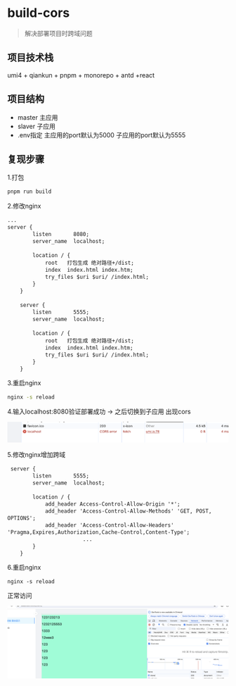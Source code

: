 # build-cors

> 解决部署项目时跨域问题

## 项目技术栈
umi4 + qiankun + pnpm + monorepo + antd +react 

## 项目结构
- master 主应用
- slaver 子应用
- .env指定 主应用的port默认为5000 子应用的port默认为5555

## 复现步骤

1.打包

```bash
pnpm run build
```

2.修改nginx

```ngnix
...
server {
        listen       8080;
        server_name  localhost;

        location / {
            root   打包生成 绝对路径+/dist;
            index  index.html index.htm;
            try_files $uri $uri/ /index.html;
        }
    }

    server {
        listen       5555;
        server_name  localhost;

        location / {
            root   打包生成 绝对路径+/dist;
            index  index.html index.htm;
            try_files $uri $uri/ /index.html;
        }
    }

```

3.重启nginx

```bash
nginx -s reload
```

4.输入localhost:8080验证部署成功 -> 之后切换到子应用 出现cors

![cors](./images/cors.png)

5.修改nginx增加跨域

```nginx
 server {
        listen       5555;
        server_name  localhost;

        location / {
            add_header Access-Control-Allow-Origin '*';
            add_header 'Access-Control-Allow-Methods' 'GET, POST, OPTIONS';
            add_header 'Access-Control-Allow-Headers' 'Pragma,Expires,Authorization,Cache-Control,Content-Type';
						...
        }
    }

```

6.重启nginx

```shell
nginx -s reload
```

正常访问

![cors2](./images/cors2.png)